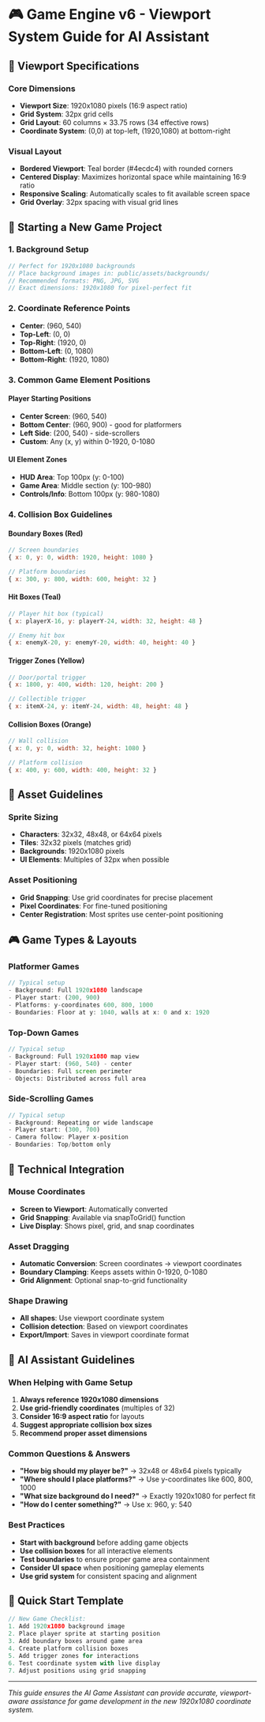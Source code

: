 # 🎮 Game Engine v6 - Viewport System Guide for AI Assistant

## 📐 **Viewport Specifications**

### **Core Dimensions**
- **Viewport Size**: 1920x1080 pixels (16:9 aspect ratio)
- **Grid System**: 32px grid cells
- **Grid Layout**: 60 columns × 33.75 rows (34 effective rows)
- **Coordinate System**: (0,0) at top-left, (1920,1080) at bottom-right

### **Visual Layout**
- **Bordered Viewport**: Teal border (#4ecdc4) with rounded corners
- **Centered Display**: Maximizes horizontal space while maintaining 16:9 ratio
- **Responsive Scaling**: Automatically scales to fit available screen space
- **Grid Overlay**: 32px spacing with visual grid lines

## 🎯 **Starting a New Game Project**

### **1. Background Setup**
```javascript
// Perfect for 1920x1080 backgrounds
// Place background images in: public/assets/backgrounds/
// Recommended formats: PNG, JPG, SVG
// Exact dimensions: 1920x1080 for pixel-perfect fit
```

### **2. Coordinate Reference Points**
- **Center**: (960, 540)
- **Top-Left**: (0, 0)
- **Top-Right**: (1920, 0)
- **Bottom-Left**: (0, 1080)
- **Bottom-Right**: (1920, 1080)

### **3. Common Game Element Positions**

#### **Player Starting Positions**
- **Center Screen**: (960, 540)
- **Bottom Center**: (960, 900) - good for platformers
- **Left Side**: (200, 540) - side-scrollers
- **Custom**: Any (x, y) within 0-1920, 0-1080

#### **UI Element Zones**
- **HUD Area**: Top 100px (y: 0-100)
- **Game Area**: Middle section (y: 100-980)
- **Controls/Info**: Bottom 100px (y: 980-1080)

### **4. Collision Box Guidelines**

#### **Boundary Boxes** (Red)
```javascript
// Screen boundaries
{ x: 0, y: 0, width: 1920, height: 1080 }

// Platform boundaries
{ x: 300, y: 800, width: 600, height: 32 }
```

#### **Hit Boxes** (Teal)
```javascript
// Player hit box (typical)
{ x: playerX-16, y: playerY-24, width: 32, height: 48 }

// Enemy hit box
{ x: enemyX-20, y: enemyY-20, width: 40, height: 40 }
```

#### **Trigger Zones** (Yellow)
```javascript
// Door/portal trigger
{ x: 1800, y: 400, width: 120, height: 200 }

// Collectible trigger
{ x: itemX-24, y: itemY-24, width: 48, height: 48 }
```

#### **Collision Boxes** (Orange)
```javascript
// Wall collision
{ x: 0, y: 0, width: 32, height: 1080 }

// Platform collision
{ x: 400, y: 600, width: 400, height: 32 }
```

## 🎨 **Asset Guidelines**

### **Sprite Sizing**
- **Characters**: 32x32, 48x48, or 64x64 pixels
- **Tiles**: 32x32 pixels (matches grid)
- **Backgrounds**: 1920x1080 pixels
- **UI Elements**: Multiples of 32px when possible

### **Asset Positioning**
- **Grid Snapping**: Use grid coordinates for precise placement
- **Pixel Coordinates**: For fine-tuned positioning
- **Center Registration**: Most sprites use center-point positioning

## 🎮 **Game Types & Layouts**

### **Platformer Games**
```javascript
// Typical setup
- Background: Full 1920x1080 landscape
- Player start: (200, 900)
- Platforms: y-coordinates 600, 800, 1000
- Boundaries: Floor at y: 1040, walls at x: 0 and x: 1920
```

### **Top-Down Games**
```javascript
// Typical setup
- Background: Full 1920x1080 map view
- Player start: (960, 540) - center
- Boundaries: Full screen perimeter
- Objects: Distributed across full area
```

### **Side-Scrolling Games**
```javascript
// Typical setup
- Background: Repeating or wide landscape
- Player start: (300, 700)
- Camera follow: Player x-position
- Boundaries: Top/bottom only
```

## 🔧 **Technical Integration**

### **Mouse Coordinates**
- **Screen to Viewport**: Automatically converted
- **Grid Snapping**: Available via snapToGrid() function
- **Live Display**: Shows pixel, grid, and snap coordinates

### **Asset Dragging**
- **Automatic Conversion**: Screen coordinates → viewport coordinates
- **Boundary Clamping**: Keeps assets within 0-1920, 0-1080
- **Grid Alignment**: Optional snap-to-grid functionality

### **Shape Drawing**
- **All shapes**: Use viewport coordinate system
- **Collision detection**: Based on viewport coordinates
- **Export/Import**: Saves in viewport coordinate format

## 📝 **AI Assistant Guidelines**

### **When Helping with Game Setup**
1. **Always reference 1920x1080 dimensions**
2. **Use grid-friendly coordinates** (multiples of 32)
3. **Consider 16:9 aspect ratio** for layouts
4. **Suggest appropriate collision box sizes**
5. **Recommend proper asset dimensions**

### **Common Questions & Answers**
- **"How big should my player be?"** → 32x48 or 48x64 pixels typically
- **"Where should I place platforms?"** → Use y-coordinates like 600, 800, 1000
- **"What size background do I need?"** → Exactly 1920x1080 for perfect fit
- **"How do I center something?"** → Use x: 960, y: 540

### **Best Practices**
- **Start with background** before adding game objects
- **Use collision boxes** for all interactive elements
- **Test boundaries** to ensure proper game area containment
- **Consider UI space** when positioning gameplay elements
- **Use grid system** for consistent spacing and alignment

## 🚀 **Quick Start Template**

```javascript
// New Game Checklist:
1. Add 1920x1080 background image
2. Place player sprite at starting position
3. Add boundary boxes around game area
4. Create platform collision boxes
5. Add trigger zones for interactions
6. Test coordinate system with live display
7. Adjust positions using grid snapping
```

---

*This guide ensures the AI Game Assistant can provide accurate, viewport-aware assistance for game development in the new 1920x1080 coordinate system.* 